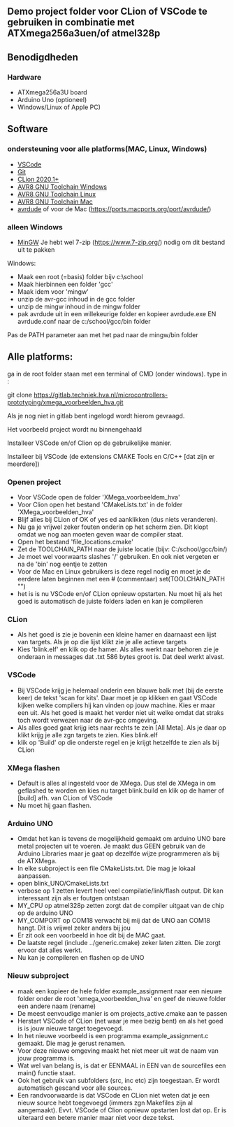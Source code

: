 ## Demo project folder voor CLion of VSCode te gebruiken in combinatie met ATXmega256a3uen/of atmel328p 
## Benodigdheden
### Hardware
- ATXmega256a3U board
- Arduino Uno (optioneel)
- Windows/Linux of Apple PC)
## Software
### ondersteuning voor alle platforms(MAC, Linux, Windows)
- [VSCode](https://code.visualstudio.com/)
- [Git](https://github.com/git-guides/install-git)
- [CLion 2020.1+](https://jetbrains.com/clion)
- [AVR8 GNU Toolchain Windows](https://github.com/ZakKemble/avr-gcc-build/releases/download/v12.1.0-1/avr-gcc-12.1.0-x64-windows.zip)
- [AVR8 GNU Toolchain Linux](https://github.com/ZakKemble/avr-gcc-build/releases/download/v12.1.0-1/avr-gcc-12.1.0-x64-linux.tar.bz2)
- [AVR8 GNU Toolchain Mac](https://ports.macports.org/port/avr-gcc/)
- [avrdude](https://download.savannah.gnu.org/releases/avrdude/) of voor de Mac (https://ports.macports.org/port/avrdude/)
### alleen Windows 
- [MinGW](https://github.com/niXman/mingw-builds-binaries/releases/download/12.2.0-rt_v10-rev2/i686-12.2.0-release-posix-dwarf-msvcrt-rt_v10-rev2.7z)
Je hebt wel 7-zip (https://www.7-zip.org/) nodig om dit bestand uit te pakken

Windows:
- Maak een root (=basis) folder bijv c:\school
- Maak hierbinnen een folder 'gcc'
- Maak idem voor 'mingw'
- unzip de avr-gcc inhoud in de gcc folder
- unzip de mingw inhoud in de mingw folder
- pak avrdude uit in een willekeurige folder en kopieer avrdude.exe EN avrdude.conf naar de c:/school/gcc/bin folder

Pas de PATH parameter aan met het pad naar de mingw/bin folder

## Alle platforms:

ga in de root folder staan met een terminal of CMD (onder windows).
type in : 

git clone https://gitlab.techniek.hva.nl/microcontrollers-prototyping/xmega_voorbeelden_hva.git

Als je nog niet in gitlab bent ingelogd wordt hierom gevraagd.

Het voorbeeld project wordt nu  binnengehaald

Installeer VSCode en/of Clion op de gebruikelijke manier.

Installeer bij VSCode (de extensions CMAKE Tools en C/C++ [dat zijn er meerdere])

### Openen project
- Voor VSCode open de folder 'XMega_voorbeeldem_hva'
- Voor Clion open het bestand 'CMakeLists.txt' in de folder 'XMega_voorbeelden_hva'
- Blijf alles bij CLion of OK of yes ed aanklikken (dus niets veranderen).
- Nu ga je vrijwel zeker fouten onderin op het scherm zien. Dit klopt omdat we nog aan moeten geven waar de compiler staat.
- Open het bestand 'file_locations.cmake' 
- Zet de TOOLCHAIN_PATH naar de juiste locatie (bijv: C:/school/gcc/bin/)
- Je moet wel voorwaarts slashes '/' gebruiken. En ook niet vergeten er na de 'bin' nog eentje te zetten
- Voor de Mac en Linux gebruikers is deze regel nodig en moet je de eerdere laten beginnen met een # (commentaar) set(TOOLCHAIN_PATH "")
- het is is nu VSCode en/of CLion opnieuw opstarten. Nu moet hij als het goed is automatisch de juiste folders laden en kan je compileren

### CLion
- Als het goed is zie je bovenin een kleine hamer en daarnaast een lijst van targets. Als je op die lijst klikt zie je alle actieve targets
- Kies 'blink.elf' en klik op de hamer. Als alles werkt naar behoren zie je onderaan in messages dat .txt 586 bytes groot is. Dat deel werkt alvast.

### VSCode
- Bij VSCode krijg je helemaal onderin een blauwe balk met (bij de eerste keer) de tekst 'scan for kits'. Daar moet je op klikken en gaat VSCode kijken welke compilers hij kan vinden op jouw machine. Kies er maar een uit. Als het goed is maakt het verder niet uit welke omdat dat straks toch wordt verwezen naar de avr-gcc omgeving.
- Als alles goed gaat krijg iets naar rechts te zein [All Meta]. Als je daar op klikt krijg je alle zgn targets te zien. Kies blink.elf 
- klik op 'Build' op die onderste regel en je krijgt hetzelfde te zien als bij CLion

### XMega flashen
- Default is alles al ingesteld voor de XMega. Dus stel de XMega in om geflashed te worden en kies nu target blink.build en klik op de hamer of [build] afh. van CLion of VSCode
- Nu moet hij gaan flashen.

### Arduino UNO
- Omdat het kan is tevens de mogelijkheid gemaakt om arduino UNO bare metal projecten uit te voeren. Je maakt dus GEEN gebruik van de Arduino Libraries maar je gaat op dezelfde wijze programmeren als bij de ATXMega.
- In elke subproject is een file CMakeLists.txt. Die mag je lokaal aanpassen.
- open blink_UNO/CmakeLists.txt
- verbose op 1 zetten levert heel veel compilatie/link/flash output. Dit kan interessant zijn als er foutgen ontstaan
- MY_CPU op atmel328p zetten zorgt dat de compiler uitgaat van de chip op de arduino UNO
- MY_COMPORT op COM18 verwacht bij mij dat de UNO aan COM18 hangt. Dit is vrijwel zeker anders bij jou
- Er zit ook een voorbeeld in hoe dit bij de MAC gaat.
- De laatste regel (include ../generic.cmake) zeker laten zitten. Die zorgt ervoor dat alles werkt.
- Nu kan je compileren en flashen op de UNO

### Nieuw subproject
- maak een kopieer de hele folder example_assignment naar een nieuwe folder onder de root 'xmega_voorbeelden_hva' en geef de nieuwe folder een andere naam (rename)
- De meest eenvoudige manier is om projects_active.cmake aan te passen
- Herstart VSCode of CLion (net waar je mee bezig bent) en als het goed is is jouw nieuwe target toegevoegd.
- In het nieuwe voorbeeld is een programma example_assignment.c gemaakt. Die mag je gerust renamen. 
- Voor deze nieuwe omgeving maakt het niet meer uit wat de naam van jouw programma is.
- Wat wel van belang is, is dat er EENMAAL in EEN van de sourcefiles een main() functie staat.
- Ook het gebruik van subfolders (src, inc etc) zijn toegestaan. Er wordt automatisch gescand voor alle sources.
- Een randvoorwaarde is dat VSCode en CLion niet weten dat je een nieuw source hebt toegevoegd (immers zgn Makefiles zijn al aangemaakt). Evvt. VSCode of Clion opnieuw opstarten lost dat op. Er is uiteraard een betere manier maar niet voor deze tekst.
 
